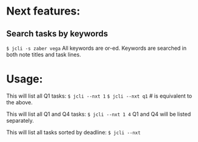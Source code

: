 # Next features:

## Search tasks by keywords

`$ jcli -s zaber vega`
All keywords are or-ed.
Keywords are searched in both note titles and task lines.

# Usage:

This will list all Q1 tasks:
`$ jcli --nxt 1`
`$ jcli --nxt q1`  # is equivalent to the above.

This will list all Q1 and Q4 tasks:
`$ jcli --nxt 1 4`
Q1 and Q4 will be listed separately.

This will list all tasks sorted by deadline:
`$ jcli --nxt`
